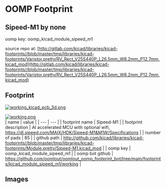 # OOMP Footprint  
## Sipeed-M1  by none  
  
oomp key: oomp_kicad_module_sipeed_m1  
  
source repo at: [http://gitlab.com/kicad/libraries/kicad-footprints//blob/master/tmp/libraries/kicad-footprints/Varistor.pretty/RV_Rect_V25S440P_L26.5mm_W8.2mm_P12.7mm.kicad_mod](http://gitlab.com/kicad/libraries/kicad-footprints//blob/master/tmp/libraries/kicad-footprints/Varistor.pretty/RV_Rect_V25S440P_L26.5mm_W8.2mm_P12.7mm.kicad_mod)  
## Footprint  
  
[![working_kicad_pcb_3d.png](working_kicad_pcb_3d_600.png)](working_kicad_pcb_3d.png)  
  
[![working.png](working_600.png)](working.png)  
| name | value | 
| --- | --- | 
| footprint name | Sipeed-M1 | 
| footprint description | AI accelerated MCU with optional wifi, https://dl.sipeed.com/MAIX/HDK/Sipeed-M1&M1W/Specifications | 
| number of pads | 85 | 
| github path | http://github.com/kicad/libraries/kicad-footprints//blob/master/tmp/libraries/kicad-footprints/Module.pretty/Sipeed-M1.kicad_mod | 
| oomp key | oomp_kicad_module_sipeed_m1 | 
| oomp bot github | https://github.com/oomlout/oomlout_oomp_footprint_bot/tree/main/footprints/kicad_module_sipeed_m1/working | 
## Images  
